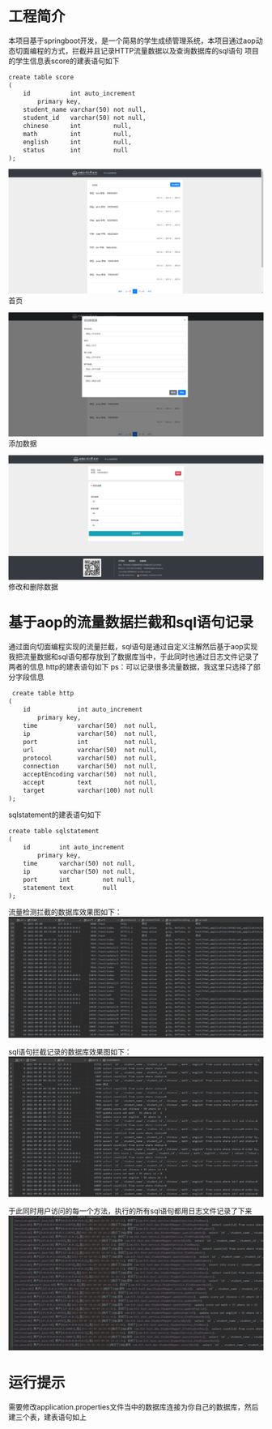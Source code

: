 # 工程简介
本项目基于springboot开发，是一个简易的学生成绩管理系统，本项目通过aop动态切面编程的方式，拦截并且记录HTTP流量数据以及查询数据库的sql语句
项目的学生信息表score的建表语句如下
```MySQL
create table score
(
    id           int auto_increment
        primary key,
    student_name varchar(50) not null,
    student_id   varchar(50) not null,
    chinese      int         null,
    math         int         null,
    english      int         null,
    status       int         null
);
```

![image](https://github.com/yxcstart/text/blob/master/img/%E9%A6%96%E9%A1%B5.png)
首页

![image](https://github.com/yxcstart/text/blob/master/img/%E6%B7%BB%E5%8A%A0%E6%95%B0%E6%8D%AE.png)
添加数据

![image](https://github.com/yxcstart/text/blob/master/img/%E4%BF%AE%E6%94%B9%E5%92%8C%E5%88%A0%E9%99%A4%E6%88%90%E7%BB%A9.png)
修改和删除数据

# 基于aop的流量数据拦截和sql语句记录
通过面向切面编程实现的流量拦截，sql语句是通过自定义注解然后基于aop实现
我把流量数据和sql语句都存放到了数据库当中，于此同时也通过日志文件记录了两者的信息
http的建表语句如下
ps：可以记录很多流量数据，我这里只选择了部分字段信息
```MySQL
 create table http
(
    id             int auto_increment
        primary key,
    time           varchar(50)  not null,
    ip             varchar(50)  not null,
    port           int          not null,
    url            varchar(50)  not null,
    protocol       varchar(50)  not null,
    connection     varchar(50)  not null,
    acceptEncoding varchar(50)  not null,
    accept         text         not null,
    target         varchar(100) not null
);
```
sqlstatement的建表语句如下
```MySQL
create table sqlstatement
(
    id        int auto_increment
        primary key,
    time      varchar(50) not null,
    ip        varchar(50) not null,
    port      int         not null,
    statement text        null
);
```
流量检测拦截的数据库效果图如下：
![image](https://github.com/yxcstart/text/blob/master/img/http%E6%B5%81%E9%87%8F%E6%95%B0%E6%8D%AE%E5%BA%93.png)

sql语句拦截记录的数据库效果图如下：
![image](https://github.com/yxcstart/text/blob/master/img/sql%E8%AF%AD%E5%8F%A5%E6%95%B0%E6%8D%AE%E5%BA%93.png)

于此同时用户访问的每一个方法，执行的所有sql语句都用日志文件记录了下来
![image](https://github.com/yxcstart/text/blob/master/img/%E6%B5%81%E9%87%8F%E4%BB%A5%E5%8F%8Asql%E6%97%A5%E5%BF%97.png)

# 运行提示
需要修改application.properties文件当中的数据库连接为你自己的数据库，然后建三个表，建表语句如上
